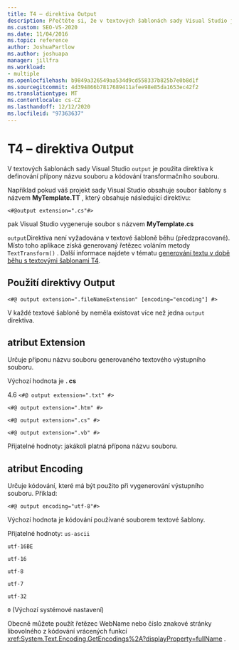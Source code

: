 ```yaml
---
title: T4 – direktiva Output
description: Přečtěte si, že v textových šablonách sady Visual Studio je použita direktiva Output k definování přípony názvu souboru a kódování transformačního souboru.
ms.custom: SEO-VS-2020
ms.date: 11/04/2016
ms.topic: reference
author: JoshuaPartlow
ms.author: joshuapa
manager: jillfra
ms.workload:
- multiple
ms.openlocfilehash: b9849a326549aa534d9cd558337b825b7e0b8d1f
ms.sourcegitcommit: 4d394866b7817689411afee98e85da1653ec42f2
ms.translationtype: MT
ms.contentlocale: cs-CZ
ms.lasthandoff: 12/12/2020
ms.locfileid: "97363637"
---
```

# <a name="t4-output-directive"></a>T4 – direktiva Output

V textových šablonách sady Visual Studio `output` je použita direktiva k definování přípony názvu souboru a kódování transformačního souboru.

 Například pokud váš projekt sady Visual Studio obsahuje soubor šablony s názvem **MyTemplate.TT** , který obsahuje následující direktivu:

 `<#@output extension=".cs"#>`

 pak Visual Studio vygeneruje soubor s názvem **MyTemplate.cs**

 `output`Direktiva není vyžadována v textové šabloně běhu (předzpracované). Místo toho aplikace získá generovaný řetězec voláním metody `TextTransform()` . Další informace najdete v tématu [generování textu v době běhu s textovými šablonami T4](../modeling/run-time-text-generation-with-t4-text-templates.md).

## <a name="using-the-output-directive"></a>Použití direktivy Output

```
<#@ output extension=".fileNameExtension" [encoding="encoding"] #>
```

 V každé textové šabloně by neměla existovat více než jedna `output` direktiva.

## <a name="extension-attribute"></a>atribut Extension
 Určuje příponu názvu souboru generovaného textového výstupního souboru.

 Výchozí hodnota je **. cs**

 4.6 `<#@ output extension=".txt" #>`

 `<#@ output extension=".htm" #>`

 `<#@ output extension=".cs" #>`

 `<#@ output extension=".vb" #>`

 Přijatelné hodnoty: jakákoli platná přípona názvu souboru.

## <a name="encoding-attribute"></a>atribut Encoding
 Určuje kódování, které má být použito při vygenerování výstupního souboru. Příklad:

 `<#@ output encoding="utf-8"#>`

 Výchozí hodnota je kódování používané souborem textové šablony.

 Přijatelné hodnoty: `us-ascii`

 `utf-16BE`

 `utf-16`

 `utf-8`

 `utf-7`

 `utf-32`

 `0` (Výchozí systémové nastavení)

 Obecně můžete použít řetězec WebName nebo číslo znakové stránky libovolného z kódování vrácených funkcí <xref:System.Text.Encoding.GetEncodings%2A?displayProperty=fullName> .
